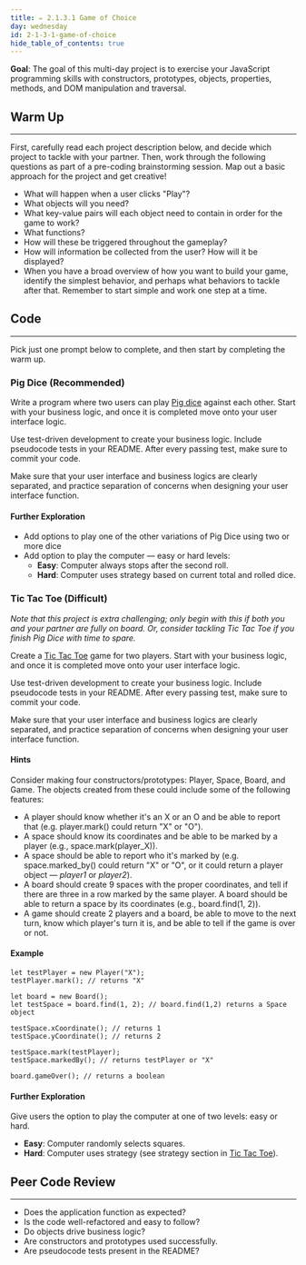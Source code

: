 ```yaml
---
title: ✏️ 2.1.3.1 Game of Choice
day: wednesday
id: 2-1-3-1-game-of-choice
hide_table_of_contents: true
---
```


**Goal**:  The goal of this multi-day project is to exercise your JavaScript programming skills with constructors, prototypes, objects, properties, methods, and DOM manipulation and traversal.

## Warm Up
<hr />

First, carefully read each project description below, and decide which project to tackle with your partner. Then, work through the following questions as part of a pre-coding brainstorming session. Map out a basic approach for the project and get creative!

*  What will happen when a user clicks "Play"?
*  What objects will you need?
*  What key-value pairs will each object need to contain in order for the game to work?
*  What functions?  
*  How will these be triggered throughout the gameplay?  
*  How will information be collected from the user?  How will it be displayed?  
* When you have a broad overview of how you want to build your game, identify the simplest behavior, and perhaps what behaviors to tackle after that. Remember to start simple and work one step at a time.  

## Code
<hr />

Pick just one prompt below to complete, and then start by completing the warm up.

### Pig Dice (Recommended)

Write a program where two users can play [Pig dice](http://en.wikipedia.org/wiki/Pig_%28dice_game%29) against each other. Start with your business logic, and once it is completed move onto your user interface logic. 

Use test-driven development to create your business logic. Include pseudocode tests in your README. After every passing test, make sure to commit your code.

Make sure that your user interface and business logics are clearly separated, and practice separation of concerns when designing your user interface function.

#### Further Exploration

* Add options to play one of the other variations of Pig Dice using two or more dice
* Add option to play the computer — easy or hard levels:
  * **Easy**: Computer always stops after the second roll.
  * **Hard**:  Computer uses strategy based on current total and rolled dice.  

### Tic Tac Toe (Difficult)

_Note that this project is extra challenging; only begin with this if both you and your partner are fully on board. Or, consider tackling Tic Tac Toe if you finish Pig Dice with time to spare._

Create a [Tic Tac Toe](http://en.wikipedia.org/wiki/Tic-tac-toe) game for two players. Start with your business logic, and once it is completed move onto your user interface logic. 

Use test-driven development to create your business logic. Include pseudocode tests in your README. After every passing test, make sure to commit your code.

Make sure that your user interface and business logics are clearly separated, and practice separation of concerns when designing your user interface function.

#### Hints

Consider making four constructors/prototypes: Player, Space, Board, and Game. The objects created from these could include some of the following features:

* A player should know whether it's an X or an O and be able to report that (e.g. player.mark() could return "X" or "O").
* A space should know its coordinates and be able to be marked by a player (e.g., space.mark(player_X)).
* A space should be able to report who it's marked by (e.g. space.marked_by() could return "X" or "O", or it could return a player object — _player1_ or _player2_).
* A board should create 9 spaces with the proper coordinates, and tell if there are three in a row marked by the same player. A board should be able to return a space by its coordinates (e.g., board.find(1, 2)).
* A game should create 2 players and a board, be able to move to the next turn, know which player's turn it is, and be able to tell if the game is over or not.

#### Example

```
let testPlayer = new Player("X");
testPlayer.mark(); // returns "X"

let board = new Board();
let testSpace = board.find(1, 2); // board.find(1,2) returns a Space object

testSpace.xCoordinate(); // returns 1
testSpace.yCoordinate(); // returns 2

testSpace.mark(testPlayer);
testSpace.markedBy(); // returns testPlayer or "X"

board.gameOver(); // returns a boolean
```

#### Further Exploration

Give users the option to play the computer at one of two levels: easy or hard.

* **Easy**:  Computer randomly selects squares.
* **Hard**: Computer uses strategy (see strategy section in [Tic Tac Toe](http://en.wikipedia.org/wiki/Tic-tac-toe)).


## Peer Code Review
<hr />

* Does the application function as expected?
* Is the code well-refactored and easy to follow?
* Do objects drive business logic?
* Are constructors and prototypes used successfully.
* Are pseudocode tests present in the README?
